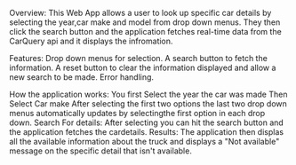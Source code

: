 Overview:
This Web App allows a user to look up specific car details by selecting the year,car make and model from drop down menus. They then click the search button and the application fetches real-time data from the CarQuery api and it displays the infromation.

Features:
Drop down menus for selection.
A search button to fetch the information.
A reset button to clear the information displayed and allow a new search to be made.
Error handling.

How the application works:
You first Select the year the car was made 
Then Select Car make
After selecting the first two options the last two drop down menus automatically updates by selectingthe first option in each drop down.
Search For details: After selecting you can hit the search button and the application fetches the cardetails.
Results: The application then displas all the available information about the truck and displays a "Not available" message on the specific detail that isn't available.
